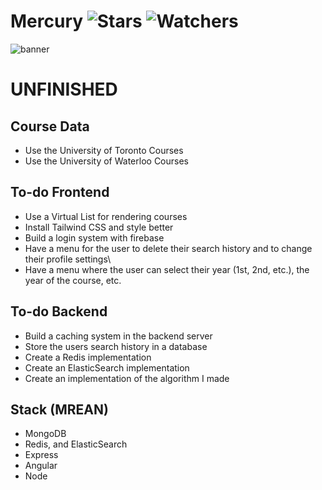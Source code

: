 # Mercury ![Stars](https://img.shields.io/github/stars/realTristan/Mercury?color=brightgreen) ![Watchers](https://img.shields.io/github/watchers/realTristan/Mercury?label=Watchers)
![banner](https://user-images.githubusercontent.com/75189508/230986670-0966c0e0-3eaa-4746-a8dc-891deb1fb205.png)

# UNFINISHED

## Course Data
- Use the University of Toronto Courses
- Use the University of Waterloo Courses

## To-do Frontend
- Use a Virtual List for rendering courses
- Install Tailwind CSS and style better
- Build a login system with firebase
- Have a menu for the user to delete their search history and to change their profile settings\
- Have a menu where the user can select their year (1st, 2nd, etc.), the year of the course, etc.

## To-do Backend
- Build a caching system in the backend server
- Store the users search history in a database
- Create a Redis implementation
- Create an ElasticSearch implementation
- Create an implementation of the algorithm I made

## Stack (MREAN)
- MongoDB
- Redis, and ElasticSearch
- Express
- Angular
- Node
